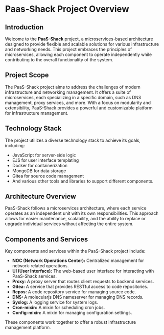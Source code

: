 # Paas-Shack Project Overview

## Introduction

Welcome to the **PaaS-Shack** project, a microservices-based architecture designed to provide flexible and scalable solutions for various infrastructure and networking needs. This project embraces the principles of microservices, allowing each component to operate independently while contributing to the overall functionality of the system.

## Project Scope

The PaaS-Shack project aims to address the challenges of modern infrastructure and networking management. It offers a suite of microservices, each specializing in a specific domain, such as DNS management, proxy services, and more. With a focus on modularity and extensibility, PaaS-Shack provides a powerful and customizable platform for infrastructure management.

## Technology Stack

The project utilizes a diverse technology stack to achieve its goals, including:

- JavaScript for server-side logic
- EJS for user interface templating
- Docker for containerization
- MongoDB for data storage
- Gitea for source code management
- And various other tools and libraries to support different components.

## Architecture Overview

PaaS-Shack follows a microservices architecture, where each service operates as an independent unit with its own responsibilities. This approach allows for easier maintenance, scalability, and the ability to replace or upgrade individual services without affecting the entire system.

## Components and Services

Key components and services within the PaaS-Shack project include:

- **NOC (Network Operations Center):** Centralized management for network-related operations.
- **UI (User Interface):** The web-based user interface for interacting with PaaS-Shack services.
- **Proxy:** A proxy server that routes client requests to backend services.
- **Gitea:** A service that provides RESTful access to code repositories.
- **Repos:** A code repository service for managing source code.
- **DNS:** A molecularjs DNS nameserver for managing DNS records.
- **Syslog:** A logging service for system logs.
- **Cron-mixin:** A mixin for scheduling cron jobs.
- **Config-mixin:** A mixin for managing configuration settings.

These components work together to offer a robust infrastructure management platform.
